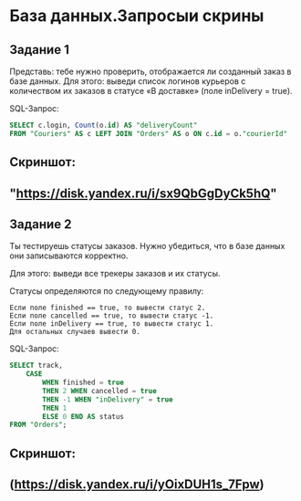 # База данных.Запросыи скрины

## Задание 1

Представь: тебе нужно проверить, отображается ли созданный заказ в базе данных.
Для этого: выведи список логинов курьеров с количеством их заказов в статусе «В доставке» (поле inDelivery = true). 

SQL-Запрос:
```sql
SELECT c.login, Count(o.id) AS "deliveryCount" 
FROM "Couriers" AS c LEFT JOIN "Orders" AS o ON c.id = o."courierId"
```
## Скриншот:
## "https://disk.yandex.ru/i/sx9QbGgDyCk5hQ"

## Задание 2

Ты тестируешь статусы заказов. Нужно убедиться, что в базе данных они записываются корректно.

Для этого: выведи все трекеры заказов и их статусы. 

Статусы определяются по следующему правилу:
```
Если поле finished == true, то вывести статус 2.
Если поле canсelled == true, то вывести статус -1.
Если поле inDelivery == true, то вывести статус 1.
Для остальных случаев вывести 0.
```
SQL-Запрос:
```sql
SELECT track, 
    CASE 
        WHEN finished = true 
        THEN 2 WHEN cancelled = true 
        THEN -1 WHEN "inDelivery" = true 
        THEN 1 
        ELSE 0 END AS status 
FROM "Orders";
```

## Скриншот:
## (https://disk.yandex.ru/i/yOixDUH1s_7Fpw)
